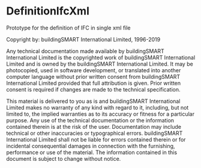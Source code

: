# DefinitionIfcXml
Prototype for the definition of IFC in single xml file

Copyright by: buildingSMART International Limited, 1996-2019

Any technical documentation made available by buildingSMART International Limited is the copyrighted work of buildingSMART International Limited and is owned by the buildingSMART International Limited. It may be photocopied, used in software development, or translated into another computer language without prior written consent from buildingSMART International Limited provided that full attribution is given. Prior written consent is required if changes are made to the technical specification.

This material is delivered to you as is and buildingSMART International Limited makes no warranty of any kind with regard to it, including, but not limited to, the implied warranties as to its accuracy or fitness for a particular purpose. Any use of the technical documentation or the information contained therein is at the risk of the user. Documentation may include technical or other inaccuracies or typographical errors. buildingSMART International Limited shall not be liable for errors contained therein or for incidental consequential damages in connection with the furnishing, performance or use of the material. The information contained in this document is subject to change without notice.
